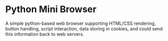 Python Mini Browser
============================
A simple python-based web browser supporting HTML/CSS rendering, button handling, script interaction,
data storing in cookies, and could send this information back to web servers.


